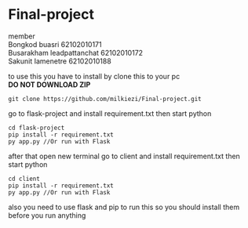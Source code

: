 # Final-project  
member  
Bongkod buasri 62102010171  
Busarakham leadpattanchat 62102010172  
Sakunit Iamenetre 62102010188




to use this you have to install by clone this to your pc      
**DO NOT DOWNLOAD ZIP**  

```
git clone https://github.com/milkiezi/Final-project.git
```
go to flask-project and install requirement.txt then start python

```
cd flask-project
pip install -r requirement.txt
py app.py //Or run with Flask
```
after that open new terminal
go to client and install requirement.txt then start python

```
cd client
pip install -r requirement.txt
py app.py //Or run with Flask
```
also you need to use flask and pip to run this so you should install them before you run anything

